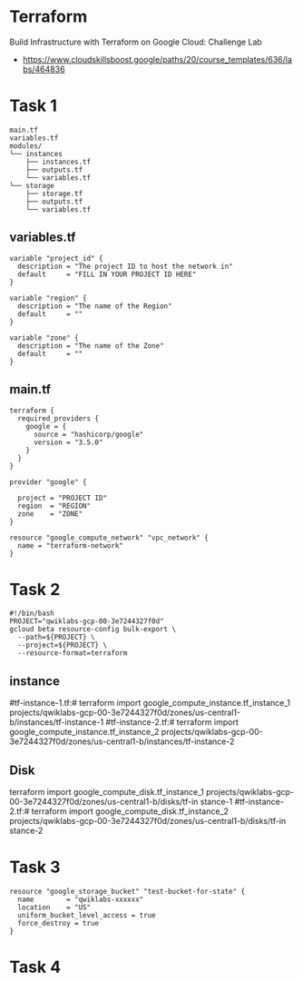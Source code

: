 # Terraform 
Build Infrastructure with Terraform on Google Cloud: Challenge Lab
- https://www.cloudskillsboost.google/paths/20/course_templates/636/labs/464836

# Task 1

```
main.tf
variables.tf
modules/
└── instances
    ├── instances.tf
    ├── outputs.tf
    └── variables.tf
└── storage
    ├── storage.tf
    ├── outputs.tf
    └── variables.tf
```
## variables.tf
```
variable "project_id" {
  description = "The project ID to host the network in"
  default     = "FILL IN YOUR PROJECT ID HERE"
}

variable "region" {
  description = "The name of the Region"
  default     = ""
}

variable "zone" {
  description = "The name of the Zone"
  default     = ""
}
```

## main.tf
```
terraform {
  required_providers {
    google = {
      source = "hashicorp/google"
      version = "3.5.0"
    }
  }
}

provider "google" {

  project = "PROJECT ID"
  region  = "REGION"
  zone    = "ZONE"
}

resource "google_compute_network" "vpc_network" {
  name = "terraform-network"
}
```
# Task 2

```
#!/bin/bash
PROJECT="qwiklabs-gcp-00-3e7244327f0d"
gcloud beta resource-config bulk-export \
  --path=${PROJECT} \
  --project=${PROJECT} \
  --resource-format=terraform
```
## instance
#tf-instance-1.tf:# 
terraform import google_compute_instance.tf_instance_1 projects/qwiklabs-gcp-00-3e7244327f0d/zones/us-central1-b/instances/tf-instance-1
#tf-instance-2.tf:# 
terraform import google_compute_instance.tf_instance_2 projects/qwiklabs-gcp-00-3e7244327f0d/zones/us-central1-b/instances/tf-instance-2


## Disk
terraform import google_compute_disk.tf_instance_1 projects/qwiklabs-gcp-00-3e7244327f0d/zones/us-central1-b/disks/tf-in
stance-1
#tf-instance-2.tf:# 
terraform import google_compute_disk.tf_instance_2 projects/qwiklabs-gcp-00-3e7244327f0d/zones/us-central1-b/disks/tf-in
stance-2


# Task 3
```
resource "google_storage_bucket" "test-bucket-for-state" {
  name        = "qwiklabs-xxxxxx"
  location    = "US"
  uniform_bucket_level_access = true
  force_destroy = true
}
```

# Task 4
